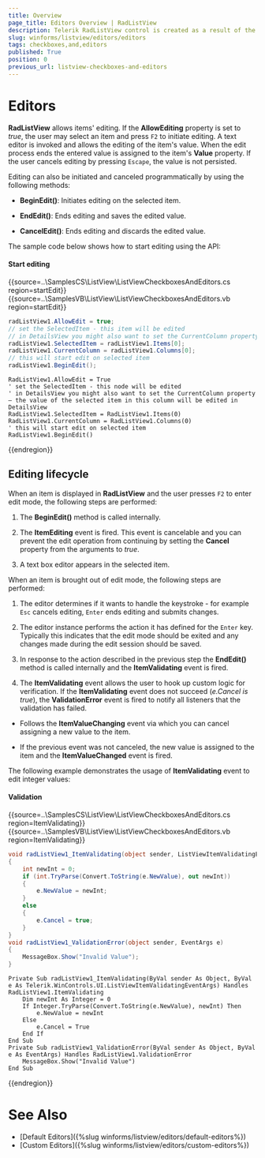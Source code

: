 ```yaml
---
title: Overview
page_title: Editors Overview | RadListView
description: Telerik RadListView control is created as a result of the concord of the powerful data layer used by RadGridView and RadListControl, together with the outstanding Telerik Presentation Framework.
slug: winforms/listview/editors/editors
tags: checkboxes,and,editors
published: True
position: 0
previous_url: listview-checkboxes-and-editors
---
```


# Editors

**RadListView** allows items' editing. If the __AllowEditing__ property is set to *true*, the user may select an item and press `F2` to initiate editing. A text editor is invoked and allows the editing of the item's value. When the edit process ends the entered value is assigned to the item's __Value__ property. If the user cancels editing by pressing `Escape`, the value is not persisted. 

Editing can also be initiated and canceled programmatically by using the following methods:

* __BeginEdit()__: Initiates editing on the selected item.

* __EndEdit()__: Ends editing and saves the edited value.

* __CancelEdit()__: Ends editing and discards the edited value.

The sample code below shows how to start editing using the API:

#### Start editing

{{source=..\SamplesCS\ListView\ListViewCheckboxesAndEditors.cs region=startEdit}} 
{{source=..\SamplesVB\ListView\ListViewCheckboxesAndEditors.vb region=startEdit}} 

````C#
radListView1.AllowEdit = true;
// set the SelectedItem - this item will be edited  
// in DetailsView you might also want to set the CurrentColumn property – the value of the selected item in this column will be edited in DetailsView
radListView1.SelectedItem = radListView1.Items[0];
radListView1.CurrentColumn = radListView1.Columns[0];
// this will start edit on selected item
radListView1.BeginEdit();

````
````VB.NET
RadListView1.AllowEdit = True
' set the SelectedItem - this node will be edited  
' in DetailsView you might also want to set the CurrentColumn property – the value of the selected item in this column will be edited in DetailsView
RadListView1.SelectedItem = RadListView1.Items(0)
RadListView1.CurrentColumn = RadListView1.Columns(0)
' this will start edit on selected item
RadListView1.BeginEdit()

````

{{endregion}} 

## Editing lifecycle

When an item is displayed in **RadListView** and the user presses `F2` to enter edit mode, the following steps are performed:

1. The __BeginEdit()__ method is called internally.

1. The __ItemEditing__ event is fired. This event is cancelable and you can prevent the edit operation from continuing by setting the **Cancel** property from the arguments to *true*.

1. A text box editor appears in the selected item.

When an item is brought out of edit mode, the following steps are performed:

1. The editor determines if it wants to handle the keystroke - for example `Esc` cancels editing, `Enter` ends editing and submits changes.

1. The editor instance performs the action it has defined for the `Enter` key. Typically this indicates that the edit mode should be exited and any changes made during the edit session should be saved.

1. In response to the action described in the previous step the __EndEdit()__ method is called internally and the __ItemValidating__ event is fired.

1. The __ItemValidating__ event allows the user to hook up custom logic for verification. If the __ItemValidating__ event does not succeed (*e.Cancel is true*), the __ValidationError__ event is fired to notify all listeners that the validation has failed.

* Follows the __ItemValueChanging__ event via which you can cancel assigning a new value to the item.

* If the previous event was not canceled, the new value is assigned to the item and the __ItemValueChanged__ event is fired.

The following example demonstrates the usage of __ItemValidating__ event to edit integer values: 

#### Validation

{{source=..\SamplesCS\ListView\ListViewCheckboxesAndEditors.cs region=ItemValidating}} 
{{source=..\SamplesVB\ListView\ListViewCheckboxesAndEditors.vb region=ItemValidating}} 

````C#
void radListView1_ItemValidating(object sender, ListViewItemValidatingEventArgs e)
{
    int newInt = 0;
    if (int.TryParse(Convert.ToString(e.NewValue), out newInt))
    {
        e.NewValue = newInt;
    }
    else
    {
        e.Cancel = true;
    }
}
void radListView1_ValidationError(object sender, EventArgs e)
{
    MessageBox.Show("Invalid Value");
}

````
````VB.NET
Private Sub radListView1_ItemValidating(ByVal sender As Object, ByVal e As Telerik.WinControls.UI.ListViewItemValidatingEventArgs) Handles RadListView1.ItemValidating
    Dim newInt As Integer = 0
    If Integer.TryParse(Convert.ToString(e.NewValue), newInt) Then
        e.NewValue = newInt
    Else
        e.Cancel = True
    End If
End Sub
Private Sub radListView1_ValidationError(ByVal sender As Object, ByVal e As EventArgs) Handles RadListView1.ValidationError
    MessageBox.Show("Invalid Value")
End Sub

````

{{endregion}}

# See Also

* [Default Editors]({%slug winforms/listview/editors/default-editors%})	
* [Custom Editors]({%slug winforms/listview/editors/custom-editors%})		